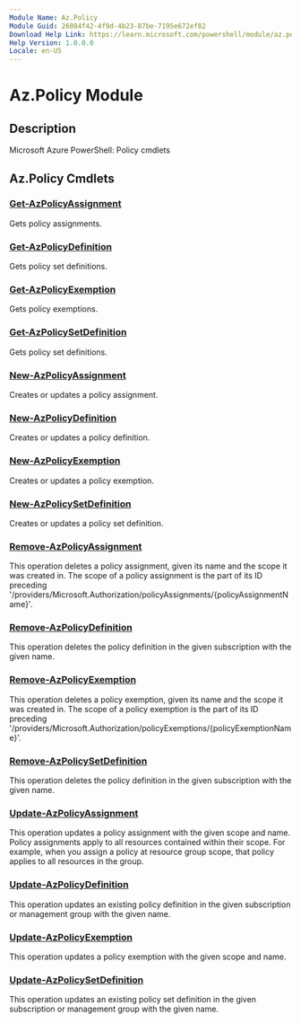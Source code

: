 ```yaml
---
Module Name: Az.Policy
Module Guid: 26084f42-4f9d-4b23-87be-7195e672ef82
Download Help Link: https://learn.microsoft.com/powershell/module/az.policy
Help Version: 1.0.0.0
Locale: en-US
---
```


# Az.Policy Module
## Description
Microsoft Azure PowerShell: Policy cmdlets

## Az.Policy Cmdlets
### [Get-AzPolicyAssignment](Get-AzPolicyAssignment.md)
Gets policy assignments.

### [Get-AzPolicyDefinition](Get-AzPolicyDefinition.md)
Gets policy set definitions.

### [Get-AzPolicyExemption](Get-AzPolicyExemption.md)
Gets policy exemptions.

### [Get-AzPolicySetDefinition](Get-AzPolicySetDefinition.md)
Gets policy set definitions.

### [New-AzPolicyAssignment](New-AzPolicyAssignment.md)
Creates or updates a policy assignment.

### [New-AzPolicyDefinition](New-AzPolicyDefinition.md)
Creates or updates a policy definition.

### [New-AzPolicyExemption](New-AzPolicyExemption.md)
Creates or updates a policy exemption.

### [New-AzPolicySetDefinition](New-AzPolicySetDefinition.md)
Creates or updates a policy set definition.

### [Remove-AzPolicyAssignment](Remove-AzPolicyAssignment.md)
This operation deletes a policy assignment, given its name and the scope it was created in.
The scope of a policy assignment is the part of its ID preceding '/providers/Microsoft.Authorization/policyAssignments/{policyAssignmentName}'.

### [Remove-AzPolicyDefinition](Remove-AzPolicyDefinition.md)
This operation deletes the policy definition in the given subscription with the given name.

### [Remove-AzPolicyExemption](Remove-AzPolicyExemption.md)
This operation deletes a policy exemption, given its name and the scope it was created in.
The scope of a policy exemption is the part of its ID preceding '/providers/Microsoft.Authorization/policyExemptions/{policyExemptionName}'.

### [Remove-AzPolicySetDefinition](Remove-AzPolicySetDefinition.md)
This operation deletes the policy definition in the given subscription with the given name.

### [Update-AzPolicyAssignment](Update-AzPolicyAssignment.md)
This operation updates a policy assignment with the given scope and name.
Policy assignments apply to all resources contained within their scope.
For example, when you assign a policy at resource group scope, that policy applies to all resources in the group.

### [Update-AzPolicyDefinition](Update-AzPolicyDefinition.md)
This operation updates an existing policy definition in the given subscription or management group with the given name.

### [Update-AzPolicyExemption](Update-AzPolicyExemption.md)
This operation updates a policy exemption with the given scope and name.

### [Update-AzPolicySetDefinition](Update-AzPolicySetDefinition.md)
This operation updates an existing policy set definition in the given subscription or management group with the given name.

